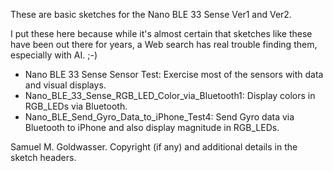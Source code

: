 These are basic sketches for the Nano BLE 33 Sense Ver1 and Ver2.

I put these here because while it's almost certain that sketches like these have been out
there for years, a Web search has real trouble finding them, especially with AI. ;-)

* Nano BLE 33 Sense Sensor Test: Exercise most of the sensors with data and visual displays.
* Nano_BLE_33_Sense_RGB_LED_Color_via_Bluetooth1: Display colors in RGB_LEDs via Bluetooth.
* Nano_BLE_Send_Gyro_Data_to_iPhone_Test4: Send Gyro data via Bluetooth to iPhone and also
  display magnitude in RGB_LEDs.

Samuel M. Goldwasser.  Copyright (if any) and additional details in the sketch headers.
